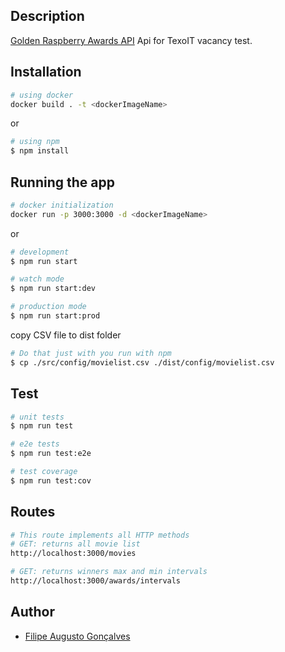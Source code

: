 ## Description

[Golden Raspberry Awards API](https://github.com/flpgst/golden-raspberry-awards-api) Api for TexoIT vacancy test.

## Installation

```bash
# using docker 
docker build . -t <dockerImageName>
```

or

```bash
# using npm
$ npm install
```

## Running the app

```bash
# docker initialization 
docker run -p 3000:3000 -d <dockerImageName>
```

or

```bash
# development
$ npm run start

# watch mode
$ npm run start:dev

# production mode
$ npm run start:prod
```
copy CSV file to dist folder

```bash
# Do that just with you run with npm
$ cp ./src/config/movielist.csv ./dist/config/movielist.csv
```

## Test

```bash
# unit tests
$ npm run test

# e2e tests
$ npm run test:e2e

# test coverage
$ npm run test:cov
```

## Routes

```bash
# This route implements all HTTP methods
# GET: returns all movie list
http://localhost:3000/movies
```

```bash
# GET: returns winners max and min intervals
http://localhost:3000/awards/intervals
```

## Author

- [Filipe Augusto Gonçalves](https://www.linkedin.com/in/filipe-augusto/)
